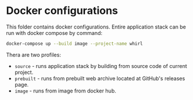 # Docker configurations

This folder contains docker configurations.
Entire application stack can be run with docker compose by command:

```bash
docker-compose up --build image --project-name whirl
```

Thera are two profiles:
- `source` - runs application stack by building from source code of current project.
- `prebuilt` - runs from prebuilt web archive located at GitHub's releases page.
- `image` - runs from image from docker hub.
